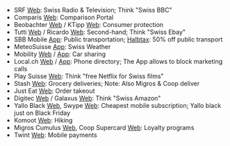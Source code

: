 - SRF [Web](https://www.srf.ch): Swiss Radio & Television; Think "Swiss BBC"
- Comparis [Web](https://comparis.ch): Comparison Portal
- Beobachter [Web](https://beobachter.ch) / KTipp [Web](https://www.ktipp.ch): Consumer protection
- Tutti [Web](https://tutti.ch) / Ricardo [Web](https://ricardo.ch): Second-hand; Think "Swiss Ebay"
- SBB Mobile [App](https://apps.apple.com/ch/app/sbb-mobile/id294855237): Public transportation; [Halbtax](https://www.sbb.ch/de/abos-billette/abonnemente/halbtax.html): 50% off public transport
- MeteoSuisse [App](https://apps.apple.com/ch/app/meteoswiss/): Swiss Weather
- Mobility [Web](https://www.mobility.ch) / [App](https://apps.apple.com/us/app/mobility-carsharing/id1620189067): Car sharing
- Local.ch [Web](https://www.local.ch) / [App](https://apps.apple.com/ch/app/local-ch/id300110733): Phone directory; The App allows to block marketing calls
- Play Suisse [Web](https://www.playsuisse.ch): Think "free Netflix for Swiss films"
- Stash [Web](https://stash.ch): Grocery deliveries; Note: Also Migros & Coop deliver
- Just Eat [Web](https://www.just-eat.ch): Order takeout
- Digitec [Web](https://digitec.ch) / Galaxus [Web](https://galaxus.ch): Think "Swiss Amazon"
- Yallo Black [Web](https://www.yallo.ch/de/mobile-products/yallo_black), Swype [Web](https://swype.ch): Cheapest mobile subscription; Yallo black just on Black Friday
- Komoot [Web](https://www.komoot.com): Hiking
- Migros Cumulus [Web](https://cumulus.migros.ch), Coop Supercard [Web](https://www.supercard.ch): Loyalty programs
- Twint [Web](https://www.twint.ch): Mobile payments
